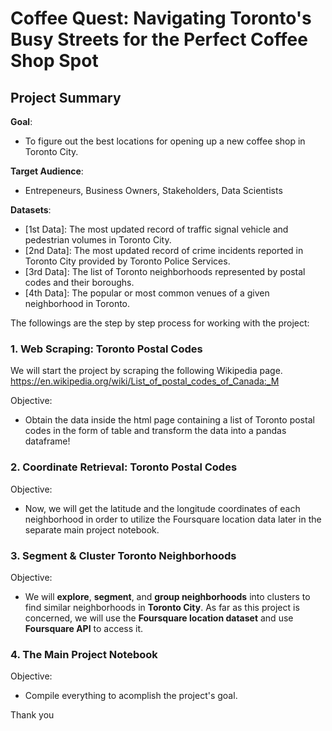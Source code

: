 # Coffee Quest: Navigating Toronto's Busy Streets for the Perfect Coffee Shop Spot

## Project Summary

__Goal__: 
- To figure out the best locations for opening up a new coffee shop in Toronto City.

__Target Audience__: 
- Entrepeneurs, Business Owners, Stakeholders, Data Scientists

__Datasets__:
- [1st Data]: The most updated record of traffic signal vehicle and pedestrian volumes in Toronto City. 
- [2nd Data]: The most updated record of crime incidents reported in Toronto City provided by Toronto Police Services.
- [3rd Data]: The list of Toronto neighborhoods represented by postal codes and their boroughs. 
- [4th Data]: The popular or most common venues of a given neighborhood in Toronto. 


The followings are the step by step process for working with the project:

### 1. Web Scraping: Toronto Postal Codes

We will start the project by scraping the following Wikipedia page.
https://en.wikipedia.org/wiki/List_of_postal_codes_of_Canada:_M

Objective:
- Obtain the data inside the html page containing a list of Toronto postal codes in the form of table and transform the data into a pandas dataframe!

### 2. Coordinate Retrieval: Toronto Postal Codes

Objective:
- Now, we will get the latitude and the longitude coordinates of each neighborhood in order to utilize the Foursquare location data later in the separate main project notebook.



### 3.  Segment & Cluster Toronto Neighborhoods

Objective:
- We will __explore__, __segment__, and __group neighborhoods__ into clusters to find similar neighborhoods in __Toronto City__. As far as this project is concerned, we will use the __Foursquare location dataset__ and use __Foursquare API__ to access it.


### 4. The Main Project Notebook

Objective: 
- Compile everything to acomplish the project's goal.


Thank you
